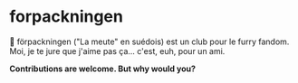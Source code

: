 # forpackningen
🐺 förpackningen ("La meute" en suédois) est un club pour le furry fandom. Moi, je te jure que j'aime pas ça... c'est, euh, pour un ami.

**Contributions are welcome. But why would you?**

